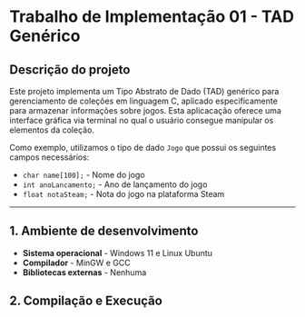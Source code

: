 # Trabalho de Implementação 01 - TAD Genérico
## Descrição do projeto
Este projeto implementa um Tipo Abstrato de Dado (TAD) genérico para gerenciamento de coleções em linguagem C, aplicado especificamente para armazenar informações sobre jogos. Esta aplicacação oferece uma interface gráfica via terminal no qual o usuário consegue manipular os elementos da coleção.

Como exemplo, utilizamos o tipo de dado <code>Jogo</code> que possui os seguintes campos necessários:
<ul>
  <li><code>char name[100];</code> - Nome do jogo</li>
  <li><code>int anoLancamento;</code> - Ano de lançamento do jogo</li>
  <li><code>float notaSteam;</code> - Nota do jogo na plataforma Steam</li>
</ul>

<hr>

<h2>1. Ambiente de desenvolvimento</h2>
<ul>
  <li><strong>Sistema operacional</strong> - Windows 11 e Linux Ubuntu</li>
  <li><strong>Compilador</strong> - MinGW e GCC</li>
  <li><strong>Bibliotecas externas</strong> - Nenhuma</li>
</ul>

<h2>2. Compilação e Execução</h2>
